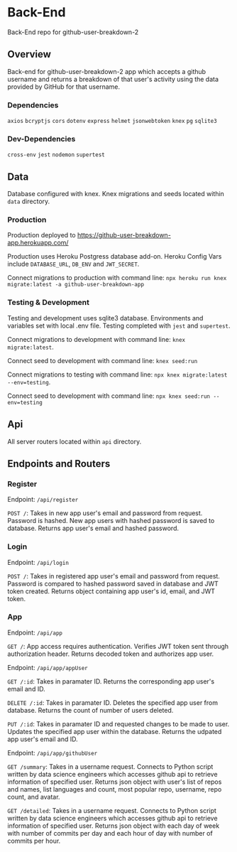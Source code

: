 # Back-End
Back-End repo for github-user-breakdown-2

## Overview

Back-end for github-user-breakdown-2 app which accepts a github username and returns a breakdown of that user's activity using the data provided by GitHub for that username.

### Dependencies 

`axios` `bcryptjs` `cors` `dotenv` `express` `helmet` `jsonwebtoken` `knex` `pg` `sqlite3`

### Dev-Dependencies 

`cross-env` `jest` `nodemon` `supertest` 

## Data

Database configured with knex. Knex migrations and seeds located within `data` directory.

### Production

Production deployed to https://github-user-breakdown-app.herokuapp.com/

Production uses Heroku Postgress database add-on. Heroku Config Vars include `DATABASE_URL`, `DB_ENV` and `JWT_SECRET`.

Connect migrations to production with command line: `npx heroku run knex migrate:latest -a github-user-breakdown-app`

### Testing & Development

Testing and development uses sqlite3 database. Environments and variables set with local .env file. Testing completed with `jest` and `supertest`.


Connect migrations to development with command line: `knex migrate:latest`.

Connect seed to development with command line: `knex seed:run`


Connect migrations to testing with command line: `npx knex migrate:latest --env=testing`.

Connect seed to development with command line: `npx knex seed:run --env=testing`

## Api

All server routers located within `api` directory. 

## Endpoints and Routers

### Register 

Endpoint: `/api/register`

`POST /`: Takes in new app user's email and password from request. Password is hashed. New app users with hashed password is saved to database. Returns app user's email and hashed password.

### Login

Endpoint: `/api/login`

`POST /`: Takes in registered app user's email and password from request. Password is compared to hashed password saved in database and JWT token created. Returns object containing app user's id, email, and JWT token.

### App

Endpoint: `/api/app`

`GET /`: App access requires authentication. Verifies JWT token sent through authorization header. Returns decoded token and authorizes app user.

Endpoint: `/api/app/appUser`

`GET /:id`: Takes in paramater ID. Returns the corresponding app user's email and ID.

`DELETE /:id`: Takes in paramater ID. Deletes the specified app user from database. Returns the count of number of users deleted.

`PUT /:id`: Takes in paramater ID and requested changes to be made to user. Updates the specified app user within the database. Returns the udpated app user's email and ID.

Endpoint: `/api/app/githubUser`

`GET /summary`: Takes in a username request. Connects to Python script written by data science engineers which accesses github api to retrieve information of specified user. Returns json object with user's list of repos and names, list languages and count, most popular repo, username, repo count, and avatar. 

`GET /detailed`: Takes in a username request. Connects to Python script written by data science engineers which accesses github api to retrieve information of specified user. Returns json object with each day of week with number of commits per day and each hour of day with number of commits per hour. 